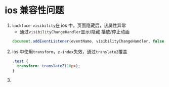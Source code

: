 # ios 兼容性问题

1. `backface-visibility`在 ios 中，页面隐藏后，该属性异常
   - 通过`visibilityChangeHandler`显示/隐藏 播放/停止动画
   ```js
   document.addEventListener(eventName, visibilityChangeHandler, false);
   ```
2. ios 中使用`transform`，`z-index`失效，通过`translateZ`覆盖
   ```css
   .test {
     transform: translateZ(10px);
   }
   ```
3.
